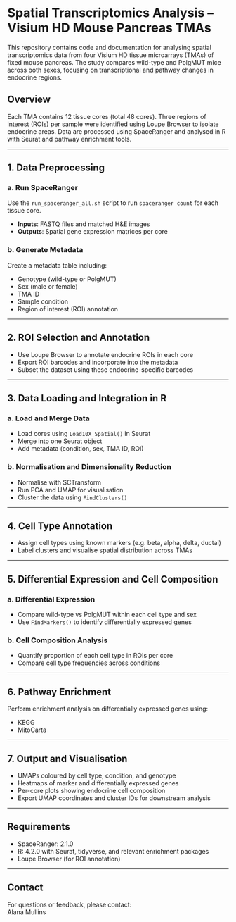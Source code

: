 # Spatial Transcriptomics Analysis – Visium HD Mouse Pancreas TMAs

This repository contains code and documentation for analysing spatial transcriptomics data from four Visium HD tissue microarrays (TMAs) of fixed mouse pancreas. The study compares wild-type and PolgMUT mice across both sexes, focusing on transcriptional and pathway changes in endocrine regions.

## Overview

Each TMA contains 12 tissue cores (total 48 cores). Three regions of interest (ROIs) per sample were identified using Loupe Browser to isolate endocrine areas. Data are processed using SpaceRanger and analysed in R with Seurat and pathway enrichment tools.

---

## 1. Data Preprocessing

### a. Run SpaceRanger

Use the `run_spaceranger_all.sh` script to run `spaceranger count` for each tissue core.

- **Inputs**: FASTQ files and matched H&E images  
- **Outputs**: Spatial gene expression matrices per core

### b. Generate Metadata

Create a metadata table including:

- Genotype (wild-type or PolgMUT)
- Sex (male or female)
- TMA ID
- Sample condition
- Region of interest (ROI) annotation

---

## 2. ROI Selection and Annotation

- Use Loupe Browser to annotate endocrine ROIs in each core  
- Export ROI barcodes and incorporate into the metadata  
- Subset the dataset using these endocrine-specific barcodes

---

## 3. Data Loading and Integration in R

### a. Load and Merge Data

- Load cores using `Load10X_Spatial()` in Seurat  
- Merge into one Seurat object  
- Add metadata (condition, sex, TMA ID, ROI)

### b. Normalisation and Dimensionality Reduction

- Normalise with SCTransform  
- Run PCA and UMAP for visualisation  
- Cluster the data using `FindClusters()`

---

## 4. Cell Type Annotation

- Assign cell types using known markers (e.g. beta, alpha, delta, ductal)  
- Label clusters and visualise spatial distribution across TMAs

---

## 5. Differential Expression and Cell Composition

### a. Differential Expression

- Compare wild-type vs PolgMUT within each cell type and sex  
- Use `FindMarkers()` to identify differentially expressed genes

### b. Cell Composition Analysis

- Quantify proportion of each cell type in ROIs per core  
- Compare cell type frequencies across conditions

---

## 6. Pathway Enrichment

Perform enrichment analysis on differentially expressed genes using:

- KEGG  
- MitoCarta  

---

## 7. Output and Visualisation

- UMAPs coloured by cell type, condition, and genotype  
- Heatmaps of marker and differentially expressed genes  
- Per-core plots showing endocrine cell composition  
- Export UMAP coordinates and cluster IDs for downstream analysis

---

## Requirements

- SpaceRanger: 2.1.0  
- R: 4.2.0 with Seurat, tidyverse, and relevant enrichment packages  
- Loupe Browser (for ROI annotation)  

---

## Contact

For questions or feedback, please contact:  
Alana Mullins




